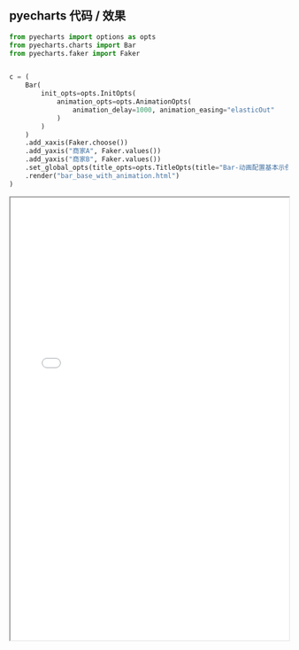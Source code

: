 
## pyecharts 代码 / 效果

```python
from pyecharts import options as opts
from pyecharts.charts import Bar
from pyecharts.faker import Faker


c = (
    Bar(
        init_opts=opts.InitOpts(
            animation_opts=opts.AnimationOpts(
                animation_delay=1000, animation_easing="elasticOut"
            )
        )
    )
    .add_xaxis(Faker.choose())
    .add_yaxis("商家A", Faker.values())
    .add_yaxis("商家B", Faker.values())
    .set_global_opts(title_opts=opts.TitleOpts(title="Bar-动画配置基本示例", subtitle="我是副标题"))
    .render("bar_base_with_animation.html")
)

```

<iframe width="100%" height="800px" src="/pyecharts/Bar/bar_base_with_animation.html"></iframe>
